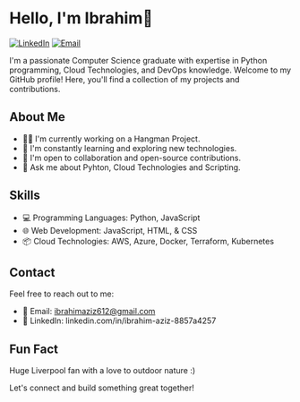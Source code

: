 # Hello, I'm Ibrahim👋

[![LinkedIn](https://img.shields.io/badge/LinkedIn-Connect-blue)](linkedin.com/in/ibrahim-aziz-8857a4257)
[![Email](https://img.shields.io/badge/Email-Contact-red)](ibbyaziz786@yahoo.com)

I'm a passionate Computer Science graduate with expertise in Python programming, Cloud Technologies, and DevOps knowledge. Welcome to my GitHub profile! Here, you'll find a collection of my projects and contributions.

## About Me

- 👨‍💻 I'm currently working on a Hangman Project.
- 🌱 I'm constantly learning and exploring new technologies.
- 🤝 I'm open to collaboration and open-source contributions.
- 💬 Ask me about Pyhton, Cloud Technologies and Scripting.

## Skills

- 💻 Programming Languages: Python, JavaScript
- 🌐 Web Development: JavaScript, HTML, & CSS
- 📦 Cloud Technologies: AWS, Azure, Docker, Terraform, Kubernetes

## Contact

Feel free to reach out to me:

- 📧 Email: ibrahimaziz612@gmail.com
- 💼 LinkedIn: linkedin.com/in/ibrahim-aziz-8857a4257

## Fun Fact

Huge Liverpool fan with a love to outdoor nature :)  

Let's connect and build something great together!
